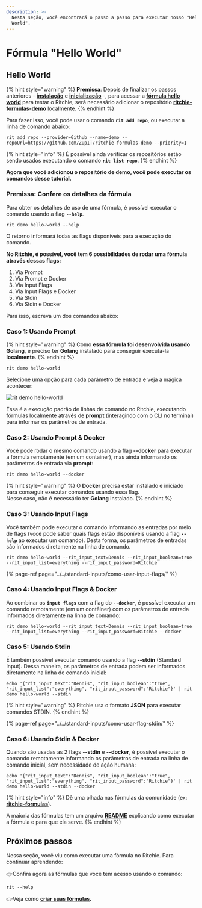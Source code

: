 ```yaml
---
description: >-
  Nesta seção, você encontrará o passo a passo para executar nosso "Hello
  World".
---
```


# Fórmula "Hello World"

## Hello World

{% hint style="warning" %}
**Premissa**: Depois de finalizar os passos anteriores -  [**instalação**](../../../getting-started/instalacao-cli/) e [**inicialização**](../../../getting-started/inicializacao-cli.md) -,  para acessar a [**fórmula hello world**](https://github.com/ZupIT/ritchie-formulas/tree/master/demo/hello-world) para testar o Ritchie, será necessário adicionar o repositório [**ritchie-formulas-demo**](https://github.com/ZupIT/ritchie-formulas-demo) localmente.
{% endhint %}

Para fazer isso, você pode usar o comando **`rit add repo`**, ou executar a linha de comando abaixo:

```text
rit add repo --provider=Github --name=demo --repoUrl=https://github.com/ZupIT/ritchie-formulas-demo --priority=1
```

{% hint style="info" %}
É possível ainda verificar os repositórios estão sendo usados executando o comando **`rit list repo`**.
{% endhint %}

**Agora que você adicionou o repositório de demo, você pode executar os comandos desse tutorial.**

### **Premissa: Confere os detalhes da fórmula**

Para obter os detalhes de uso de uma fórmula, é possível executar o comando usando a flag **`--help`**.

```text
rit demo hello-world --help
```

O retorno informará todas as flags disponíveis para a execução do comando.  
  
**No Ritchie, é possível, você tem 6 possibilidades de rodar uma fórmula através dessas flags:** 

1. Via Prompt 
2. Via Prompt e Docker 
3. Via Input Flags
4. Via Input Flags e Docker
5. Via Stdin
6. Via Stdin e Docker 

Para isso, escreva um dos comandos abaixo:

### Caso 1: Usando Prompt

{% hint style="warning" %}
Como **essa fórmula  foi desenvolvida usando Golang**, é preciso ter **Golang** instalado para conseguir  executá-la **localmente**.
{% endhint %}

```text
rit demo hello-world
```

Selecione uma opção para cada parâmetro de entrada e veja a mágica acontecer:

![rit demo hello-world](../../../.gitbook/assets/large-gif-1054x366-%20%281%29.gif)

Essa é a execução padrão de linhas de comando no Ritchie, executando fórmulas localmente através de **prompt** \(interagindo com o CLI no terminal\) para informar os parâmetros de entrada.

### Caso 2: Usando Prompt & Docker

Você pode rodar o mesmo comando usando a flag **--docker** para executar a fórmula remotamente \(em um container\), mas ainda informando os parâmetros de entrada via **prompt**:

```text
rit demo hello-world --docker
```

{% hint style="warning" %}
O **Docker** precisa estar instalado e iniciado para conseguir executar comandos usando essa flag.  
Nesse caso, não é necessário ter **Golang** instalado.
{% endhint %}

### Caso 3: Usando Input Flags

Você também pode executar o comando informando as entradas por meio de flags \(você pode saber quais flags estão disponíveis usando  a flag **`--help`** ao executar um comando\). Desta forma, os parâmetros de entradas são informados diretamente na linha de comando.

```
rit demo hello-world --rit_input_text=Dennis --rit_input_boolean=true --rit_input_list=everything --rit_input_password=Ritchie
```

{% page-ref page="../../standard-inputs/como-usar-input-flags/" %}

### Caso 4: Usando Input Flags & Docker

Ao combinar os **`input flags`** com a flag do **`--docker`**, é possível executar um comando remotamente \(em um contêiner\) com os parâmetros de entrada informados diretamente na linha de comando:

```
rit demo hello-world --rit_input_text=Dennis --rit_input_boolean=true --rit_input_list=everything --rit_input_password=Ritchie --docker
```

### Caso 5: Usando Stdin

É também possível executar comando usando a flag **--stdin** \(Standard Input\). Dessa maneira, os parâmetros de entrada podem ser informados diretamente na linha de comando inicial:

```
echo '{"rit_input_text":"Dennis", "rit_input_boolean":"true", "rit_input_list":"everything", "rit_input_password":"Ritchie"}' | rit demo hello-world --stdin
```

{% hint style="warning" %}
Ritchie usa o formato **JSON** para executar comandos STDIN.
{% endhint %}

{% page-ref page="../../standard-inputs/como-usar-flag-stdin/" %}

### Caso 6: Usando Stdin & Docker

Quando são usadas as 2 flags **--stdin** e **--docker**, é possível executar o comando remotamente informando os parâmetros de entrada na linha de comando inicial, sem necessidade de ação humana:

```text
echo '{"rit_input_text":"Dennis", "rit_input_boolean":"true", "rit_input_list":"everything", "rit_input_password":"Ritchie"}' | rit demo hello-world --stdin --docker
```

{% hint style="info" %}
Dê uma olhada nas fórmulas da comunidade \(ex: [**ritchie-formulas**](https://github.com/ZupIT/ritchie-formulas)\). 

A maioria das fórmulas tem um arquivo [**README**](https://github.com/ZupIT/ritchie-formulas/tree/master/demo/hello-world) explicando como executar a fórmula e para que ela serve.
{% endhint %}

## Próximos passos

Nessa seção, você viu como executar uma fórmula no Ritchie. Para continuar aprendendo:

👉Confira agora as fórmulas que você tem acesso usando o comando:

```text
rit --help
```

👉Veja como [**criar suas fórmulas**](../como-criar-formulas.md)**.**

